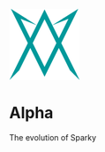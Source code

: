 ![Logo](https://github.com/MatthewZenn/Alpha/raw/main/Static/Logo.png)
# **Alpha**
The evolution of Sparky
